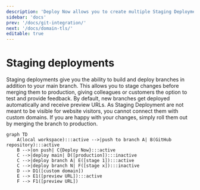 ```yaml
---
description: 'Deploy Now allows you to create multiple Staging Deployments from feature branches and provides preview URLs. This allows you to preview changes before merging them to production.'
sidebar: 'docs'
prev: '/docs/git-integration/'
next: '/docs/domain-tls/'
editable: true
---
```


# Staging deployments
  
Staging deployments give you the ability to build and deploy branches in addition to your main branch. This allows you to stage changes before merging them to production, giving colleagues or customers the option to test and provide feedback. By default, new branches get deployed automatically and receive preview URLs. As Staging Deployment are not meant to be visible for website visitors, you cannot connect them with custom domains. If you are happy with your changes, simply roll them out by merging the branch to production.

~~~mermaid
graph TD
    A(local workspace):::active -->|push to branch A| B(GitHub repository):::active
    B -->|on push| C{Deploy Now}:::active
    C -->|deploy main| D([production]):::inactive
    C -->|deploy branch A| E([stage 1]):::active
    C -->|deploy branch N| F([stage x]):::inactive
    D --> D1([custom domain])
    E --> E1([preview URL]):::active
    F --> F1([preview URL])
~~~


